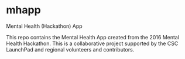 # mhapp
Mental Health (Hackathon) App

This repo contains the Mental Health App created from the 2016 Mental Health Hackathon. This is a collaborative project supported by the CSC LaunchPad and regional volunteers and contributors.
